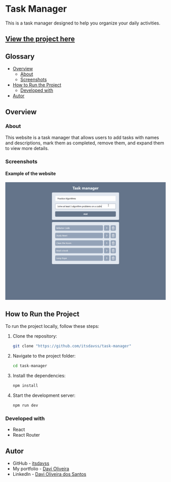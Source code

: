 # Task Manager

This is a task manager designed to help you organize your daily activities.

## [View the project here](https://task-manager-fmua1f7vf-davi-oliveiras-projects-e6ff4a19.vercel.app/) ##

## Glossary

- [Overview](#overview)
  - [About](#about)
  - [Screenshots](#screenshots)
- [How to Run the Project](#how-to-run-the-project)
  - [Developed with](#developed-with)
- [Autor](#autor)

## Overview

### About

This website is a task manager that allows users to add tasks with names and descriptions, mark them as completed, remove them, and expand them to view more details.

### Screenshots

#### Example of the website

<img src="./screenshots/animation.gif" alt="animation gif">

## How to Run the Project

To run the project locally, follow these steps:

1. Clone the repository:

   ```bash
   git clone "https://github.com/itsdavss/task-manager"

   ```

2. Navigate to the project folder:

   ```bash
   cd task-manager

   ```

3. Install the dependencies:

   ```bash
   npm install

   ```

4. Start the development server:
   ```bash
   npm run dev
   ```

### Developed with

- React
- React Router

## Autor

- GitHub - [itsdavss](https://github.com/itsdavss)
- My portfolio - [Davi Oliveira](https://itsdavss.github.io/portfolio-davi/)
- LinkedIn - [Davi Oliveira dos Santos](https://www.linkedin.com/in/davi-oliveira-dos-santos/)
